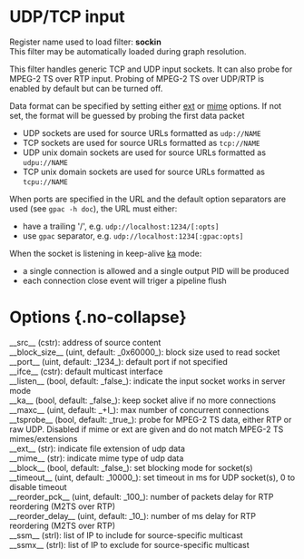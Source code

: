 <!-- automatically generated - do not edit, patch gpac/applications/gpac/gpac.c -->

# UDP/TCP input  
  
Register name used to load filter: __sockin__  
This filter may be automatically loaded during graph resolution.  
  
This filter handles generic TCP and UDP input sockets. It can also probe for MPEG-2 TS over RTP input. Probing of MPEG-2 TS over UDP/RTP is enabled by default but can be turned off.  
  
Data format can be specified by setting either [ext](#ext) or [mime](#mime) options. If not set, the format will be guessed by probing the first data packet  
  

- UDP sockets are used for source URLs formatted as `udp://NAME`  
- TCP sockets are used for source URLs formatted as `tcp://NAME`  
- UDP unix domain sockets are used for source URLs formatted as `udpu://NAME`  
- TCP unix domain sockets are used for source URLs formatted as `tcpu://NAME`  

  
When ports are specified in the URL and the default option separators are used (see `gpac -h doc`), the URL must either:  

- have a trailing '/', e.g. `udp://localhost:1234/[:opts]`  
- use `gpac` separator, e.g. `udp://localhost:1234[:gpac:opts]`  

  
When the socket is listening in keep-alive [ka](#ka) mode:  

- a single connection is allowed and a single output PID will be produced  
- each connection close event will triger a pipeline flush  

  

# Options  {.no-collapse}  
  
<div markdown class="option">  
<a id="src" data-level="basic">__src__</a> (cstr): address of source content  
</div>  
<div markdown class="option">  
<a id="block_size">__block_size__</a> (uint, default: _0x60000_): block size used to read socket  
</div>  
<div markdown class="option">  
<a id="port" data-level="basic">__port__</a> (uint, default: _1234_): default port if not specified  
</div>  
<div markdown class="option">  
<a id="ifce">__ifce__</a> (cstr): default multicast interface  
</div>  
<div markdown class="option">  
<a id="listen" data-level="basic">__listen__</a> (bool, default: _false_): indicate the input socket works in server mode  
</div>  
<div markdown class="option">  
<a id="ka">__ka__</a> (bool, default: _false_): keep socket alive if no more connections  
</div>  
<div markdown class="option">  
<a id="maxc" data-level="basic">__maxc__</a> (uint, default: _+I_): max number of concurrent connections  
</div>  
<div markdown class="option">  
<a id="tsprobe">__tsprobe__</a> (bool, default: _true_): probe for MPEG-2 TS data, either RTP or raw UDP. Disabled if mime or ext are given and do not match MPEG-2 TS mimes/extensions  
</div>  
<div markdown class="option">  
<a id="ext" data-level="basic">__ext__</a> (str): indicate file extension of udp data  
</div>  
<div markdown class="option">  
<a id="mime" data-level="basic">__mime__</a> (str): indicate mime type of udp data  
</div>  
<div markdown class="option">  
<a id="block">__block__</a> (bool, default: _false_): set blocking mode for socket(s)  
</div>  
<div markdown class="option">  
<a id="timeout">__timeout__</a> (uint, default: _10000_): set timeout in ms for UDP socket(s), 0 to disable timeout  
</div>  
<div markdown class="option">  
<a id="reorder_pck">__reorder_pck__</a> (uint, default: _100_): number of packets delay for RTP reordering (M2TS over RTP)   
</div>  
<div markdown class="option">  
<a id="reorder_delay">__reorder_delay__</a> (uint, default: _10_): number of ms delay for RTP reordering (M2TS over RTP)  
</div>  
<div markdown class="option">  
<a id="ssm">__ssm__</a> (strl): list of IP to include for source-specific multicast  
</div>  
<div markdown class="option">  
<a id="ssmx">__ssmx__</a> (strl): list of IP to exclude for source-specific multicast  
</div>  
  
